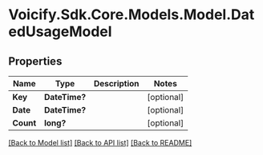 # Voicify.Sdk.Core.Models.Model.DatedUsageModel
## Properties

Name | Type | Description | Notes
------------ | ------------- | ------------- | -------------
**Key** | **DateTime?** |  | [optional] 
**Date** | **DateTime?** |  | [optional] 
**Count** | **long?** |  | [optional] 

[[Back to Model list]](../README.md#documentation-for-models) [[Back to API list]](../README.md#documentation-for-api-endpoints) [[Back to README]](../README.md)


